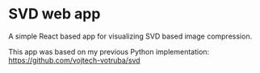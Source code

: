 # SVD web app
A simple React based app for visualizing SVD based image compression.

This app was based on my previous Python implementation: https://github.com/vojtech-votruba/svd
